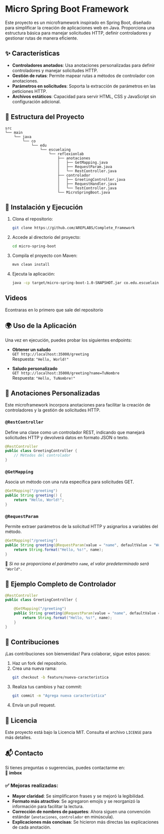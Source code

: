 # Micro Spring Boot Framework

Este proyecto es un microframework inspirado en Spring Boot, diseñado para simplificar la creación de aplicaciones web en Java. Proporciona una estructura básica para manejar solicitudes HTTP, definir controladores y gestionar rutas de manera eficiente.

## ✨ Características

- **Controladores anotados**: Usa anotaciones personalizadas para definir controladores y manejar solicitudes HTTP.
- **Gestión de rutas**: Permite mapear rutas a métodos de controlador con anotaciones.
- **Parámetros en solicitudes**: Soporta la extracción de parámetros en las peticiones HTTP.
- **Archivos estáticos**: Capacidad para servir HTML, CSS y JavaScript sin configuración adicional.

## 📂 Estructura del Proyecto

```
src
└── main
    └── java
        └── co
            └── edu
                └── escuelaing
                    └── reflexionlab
                        ├── anotaciones
                        │   ├── GetMapping.java
                        │   ├── RequestParam.java
                        │   └── RestController.java
                        ├── controlador
                        │   ├── GreetingController.java
                        │   ├── RequestHandler.java
                        │   └── TestController.java
                        └── MicroSpringBoot.java
```

## 🚀 Instalación y Ejecución

1. Clona el repositorio:

   ```bash
   git clone https://github.com/AREPLABS/Complete_Framework
   ```

2. Accede al directorio del proyecto:

   ```bash
   cd micro-spring-boot
   ```

3. Compila el proyecto con Maven:

   ```bash
   mvn clean install
   ```

4. Ejecuta la aplicación:

   ```bash
   java -cp target/micro-spring-boot-1.0-SNAPSHOT.jar co.edu.escuelaing.reflexionlab.MicroSpringBoot
   ```

## Videos

Econtraras en lo primero que sale del repositorio

## 🌍 Uso de la Aplicación

Una vez en ejecución, puedes probar los siguientes endpoints:


- **Obtener un saludo**  
  `GET http://localhost:35000/greeting`  
  Respuesta: `"Hello, World!"`

- **Saludo personalizado**  
  `GET http://localhost:35000/greeting?name=TuNombre`  
  Respuesta: `"Hello, TuNombre!"`

## 🔖 Anotaciones Personalizadas

Este microframework incorpora anotaciones para facilitar la creación de controladores y la gestión de solicitudes HTTP.

### `@RestController`
Define una clase como un controlador REST, indicando que manejará solicitudes HTTP y devolverá datos en formato JSON o texto.

```java
@RestController
public class GreetingController {
    // Métodos del controlador
}
```

### `@GetMapping`
Asocia un método con una ruta específica para solicitudes GET.

```java
@GetMapping("/greeting")
public String greeting() {
    return "Hello, World!";
}
```

### `@RequestParam`
Permite extraer parámetros de la solicitud HTTP y asignarlos a variables del método.

```java
@GetMapping("/greeting")
public String greeting(@RequestParam(value = "name", defaultValue = "World") String name) {
    return String.format("Hello, %s!", name);
}
```

📌 *Si no se proporciona el parámetro `name`, el valor predeterminado será `"World"`*.

## 📌 Ejemplo Completo de Controlador

```java
@RestController
public class GreetingController {

    @GetMapping("/greeting")
    public String greeting(@RequestParam(value = "name", defaultValue = "World") String name) {
        return String.format("Hello, %s!", name);
    }
}
```

## 🤝 Contribuciones

¡Las contribuciones son bienvenidas! Para colaborar, sigue estos pasos:

1. Haz un fork del repositorio.
2. Crea una nueva rama:  
   ```bash
   git checkout -b feature/nueva-caracteristica
   ```
3. Realiza tus cambios y haz commit:  
   ```bash
   git commit -m "Agrega nueva característica"
   ```
4. Envía un pull request.

## 📜 Licencia

Este proyecto está bajo la Licencia MIT. Consulta el archivo `LICENSE` para más detalles.

## 📬 Contacto

Si tienes preguntas o sugerencias, puedes contactarme en:  
📧 **imbox**

### ✅ Mejoras realizadas:
- **Mayor claridad**: Se simplificaron frases y se mejoró la legibilidad.
- **Formato más atractivo**: Se agregaron emojis y se reorganizó la información para facilitar la lectura.
- **Corrección de nombres de paquetes**: Ahora siguen una convención estándar (`anotaciones`, `controlador` en minúscula).
- **Explicaciones más concisas**: Se hicieron más directas las explicaciones de cada anotación.
